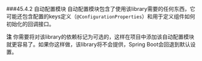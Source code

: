 ###45.4.2 自动配置模块
自动配置模块包含了使用该library需要的任何东西，它可能还包含配置的keys定义（`@ConfigurationProperties`）和用于定义组件如何初始化的回调接口。

**注** 你需要将对该library的依赖标记为可选的，这样在项目中添加该自动配置模块就更容易了。如果你这样做，该library将不会提供，Spring Boot会回退到默认设置。
